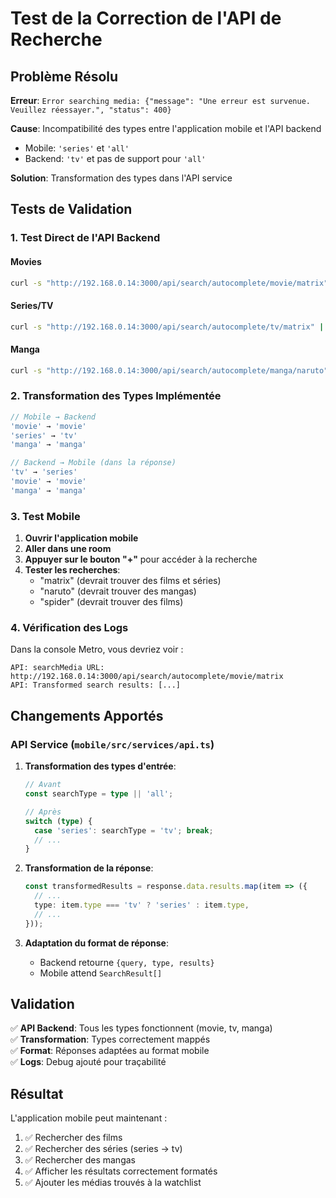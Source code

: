# Test de la Correction de l'API de Recherche

## Problème Résolu

**Erreur**: `Error searching media: {"message": "Une erreur est survenue. Veuillez réessayer.", "status": 400}`

**Cause**: Incompatibilité des types entre l'application mobile et l'API backend
- Mobile: `'series'` et `'all'`
- Backend: `'tv'` et pas de support pour `'all'`

**Solution**: Transformation des types dans l'API service

## Tests de Validation

### 1. Test Direct de l'API Backend

#### Movies
```bash
curl -s "http://192.168.0.14:3000/api/search/autocomplete/movie/matrix" | jq
```

#### Series/TV
```bash
curl -s "http://192.168.0.14:3000/api/search/autocomplete/tv/matrix" | jq
```

#### Manga
```bash
curl -s "http://192.168.0.14:3000/api/search/autocomplete/manga/naruto" | jq
```

### 2. Transformation des Types Implémentée

```typescript
// Mobile → Backend
'movie' → 'movie'
'series' → 'tv'
'manga' → 'manga'

// Backend → Mobile (dans la réponse)
'tv' → 'series'
'movie' → 'movie'
'manga' → 'manga'
```

### 3. Test Mobile

1. **Ouvrir l'application mobile**
2. **Aller dans une room** 
3. **Appuyer sur le bouton "+"** pour accéder à la recherche
4. **Tester les recherches**:
   - "matrix" (devrait trouver des films et séries)
   - "naruto" (devrait trouver des mangas)
   - "spider" (devrait trouver des films)

### 4. Vérification des Logs

Dans la console Metro, vous devriez voir :
```
API: searchMedia URL: http://192.168.0.14:3000/api/search/autocomplete/movie/matrix
API: Transformed search results: [...]
```

## Changements Apportés

### API Service (`mobile/src/services/api.ts`)

1. **Transformation des types d'entrée**:
   ```typescript
   // Avant
   const searchType = type || 'all';
   
   // Après
   switch (type) {
     case 'series': searchType = 'tv'; break;
     // ...
   }
   ```

2. **Transformation de la réponse**:
   ```typescript
   const transformedResults = response.data.results.map(item => ({
     // ...
     type: item.type === 'tv' ? 'series' : item.type,
     // ...
   }));
   ```

3. **Adaptation du format de réponse**:
   - Backend retourne `{query, type, results}`
   - Mobile attend `SearchResult[]`

## Validation

✅ **API Backend**: Tous les types fonctionnent (movie, tv, manga)  
✅ **Transformation**: Types correctement mappés  
✅ **Format**: Réponses adaptées au format mobile  
✅ **Logs**: Debug ajouté pour traçabilité  

## Résultat

L'application mobile peut maintenant :
1. ✅ Rechercher des films
2. ✅ Rechercher des séries (series → tv)
3. ✅ Rechercher des mangas
4. ✅ Afficher les résultats correctement formatés
5. ✅ Ajouter les médias trouvés à la watchlist
